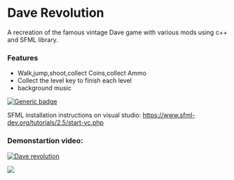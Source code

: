 # Dave Revolution
A recreation of the famous vintage Dave game with various mods using c++ and SFML library.
### Features

- Walk,jump,shoot,collect Coins,collect Ammo
- Collect the level key to finish each level 
- background music

[![Generic badge](https://img.shields.io/badge/C++11-SFML-<COLOR>.svg)](https://shields.io/)

SFML installation instructions on visual studio:
https://www.sfml-dev.org/tutorials/2.5/start-vc.php

### Demonstartion video:


[![Dave revolution](http://img.youtube.com/vi/lYQWQmMQdIk/0.jpg)](https://www.youtube.com/watch?v=lYQWQmMQdIk)


![](https://od.lk/s/ODFfNDI2NjM2OTVf/SharedScreenshot.jpg)
